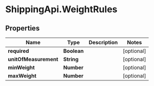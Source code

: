 # ShippingApi.WeightRules

## Properties

Name | Type | Description | Notes
------------ | ------------- | ------------- | -------------
**required** | **Boolean** |  | [optional] 
**unitOfMeasurement** | **String** |  | [optional] 
**minWeight** | **Number** |  | [optional] 
**maxWeight** | **Number** |  | [optional] 


